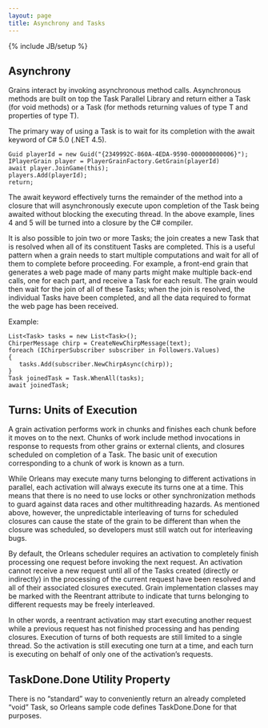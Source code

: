 ```yaml
---
layout: page
title: Asynchrony and Tasks
---
```

{% include JB/setup %}

## Asynchrony

Grains interact by invoking asynchronous method calls. Asynchronous methods are built on top the Task Parallel Library and return either a Task (for void methods) or a Task<T> (for methods returning values of type T and properties of type T).

The primary way of using a Task is to wait for its completion with the await keyword of C# 5.0 (.NET 4.5).

    Guid playerId = new Guid("{2349992C-860A-4EDA-9590-000000000006}"); 
    IPlayerGrain player = PlayerGrainFactory.GetGrain(playerId) 
    await player.JoinGame(this); 
    players.Add(playerId); 
    return; 


The await keyword effectively turns the remainder of the method into a closure that will asynchronously execute upon completion of the Task being awaited without blocking the executing thread. In the above example, lines 4 and 5 will be turned into a closure by the C# compiler.

 It is also possible to join two or more Tasks; the join creates a new Task that is resolved when all of its constituent Tasks are completed. This is a useful pattern when a grain needs to start multiple computations and wait for all of them to complete before proceeding. For example, a front-end grain that generates a web page made of many parts might make multiple back-end calls, one for each part, and receive a Task for each result. The grain would then wait for the join of all of these Tasks; when the join is resolved, the individual Tasks have been completed, and all the data required to format the web page has been received.

 Example:

    List<Task> tasks = new List<Task>(); 
    ChirperMessage chirp = CreateNewChirpMessage(text); 
    foreach (IChirperSubscriber subscriber in Followers.Values) 
    { 
       tasks.Add(subscriber.NewChirpAsync(chirp)); 
    } 
    Task joinedTask = Task.WhenAll(tasks); 
    await joinedTask; 


## Turns: Units of Execution

A grain activation performs work in chunks and finishes each chunk before it moves on to the next. Chunks of work include method invocations in response to requests from other grains or external clients, and closures scheduled on completion of a Task. The basic unit of execution corresponding to a chunk of work is known as a turn.

 While Orleans may execute many turns belonging to different activations in parallel, each activation will always execute its turns one at a time. This means that there is no need to use locks or other synchronization methods to guard against data races and other multithreading hazards. As mentioned above, however, the unpredictable interleaving of turns for scheduled closures can cause the state of the grain to be different than when the closure was scheduled, so developers must still watch out for interleaving bugs.

 By default, the Orleans scheduler requires an activation to completely finish processing one request before invoking the next request. An activation cannot receive a new request until all of the Tasks created (directly or indirectly) in the processing of the current request have been resolved and all of their associated closures executed. Grain implementation classes may be marked with the  Reentrant attribute to indicate that turns belonging to different requests may be freely interleaved.

 In other words, a reentrant activation may start executing another request while a previous request has not finished processing and has pending closures. Execution of turns of both requests are still limited to a single thread. So the activation is still executing one turn at a time, and each turn is executing on behalf of only one of the activation’s requests.

## TaskDone.Done Utility Property

There is no “standard” way to conveniently return an already completed “void” Task, so Orleans sample code defines TaskDone.Done for that purposes.
